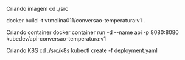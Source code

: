 Criando imagem
cd ./src

docker build -t vtmolina011/conversao-temperatura:v1 .

Criando container
docker container run -d --name api -p 8080:8080 kubedev/api-conversao-temperatura:v1

Criando K8S
cd ./src/k8s
kubectl create -f deployment.yaml
